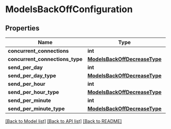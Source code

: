 # ModelsBackOffConfiguration

## Properties
Name | Type | Description | Notes
------------ | ------------- | ------------- | -------------
**concurrent_connections** | **int** |  | [optional] 
**concurrent_connections_type** | [**ModelsBackOffDecreaseType**](ModelsBackOffDecreaseType.md) |  | [optional] 
**send_per_day** | **int** |  | [optional] 
**send_per_day_type** | [**ModelsBackOffDecreaseType**](ModelsBackOffDecreaseType.md) |  | [optional] 
**send_per_hour** | **int** |  | [optional] 
**send_per_hour_type** | [**ModelsBackOffDecreaseType**](ModelsBackOffDecreaseType.md) |  | [optional] 
**send_per_minute** | **int** |  | [optional] 
**send_per_minute_type** | [**ModelsBackOffDecreaseType**](ModelsBackOffDecreaseType.md) |  | [optional] 

[[Back to Model list]](../README.md#documentation-for-models) [[Back to API list]](../README.md#documentation-for-api-endpoints) [[Back to README]](../README.md)



